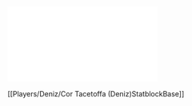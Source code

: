 ![](attachment/7de537e4559ed070d6e4d9d959c68bb4.pdf)

[[Players/Deniz/Cor Tacetoffa (Deniz)StatblockBase]]